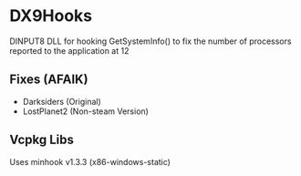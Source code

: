 # DX9Hooks
DINPUT8 DLL for hooking GetSystemInfo() to fix the number of processors reported to the application at 12

## Fixes (AFAIK)
* Darksiders (Original)
* LostPlanet2 (Non-steam Version)

## Vcpkg Libs
Uses minhook v1.3.3 (x86-windows-static)

